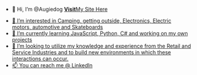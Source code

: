 - 👋 Hi, I’m @Augiedog <a href="https://augiedog.github.io/my_site/"><b>Visit</b>My Site Here</p>
- 👀 I’m interested in Camping, getting outside, Electronics, Electric motors, automotive and Skateboards
- 🌱 I’m currently learning JavaScript, Python, C# and working on my own projects
- 💞️ I’m looking to utilize my knowledge and experience from the Retail and Service Industries and to build new environments in
which these interactions can occur.
- 📫 You can reach me @ [LinkedIn](https://www.linkedin.com/in/auguste-bren-18b8b155/)

<!---
Augiedog/Augiedog is a ✨ special ✨ repository because its `README.md` (this file) appears on your GitHub profile.
You can click the Preview link to take a look at your changes.
--->
